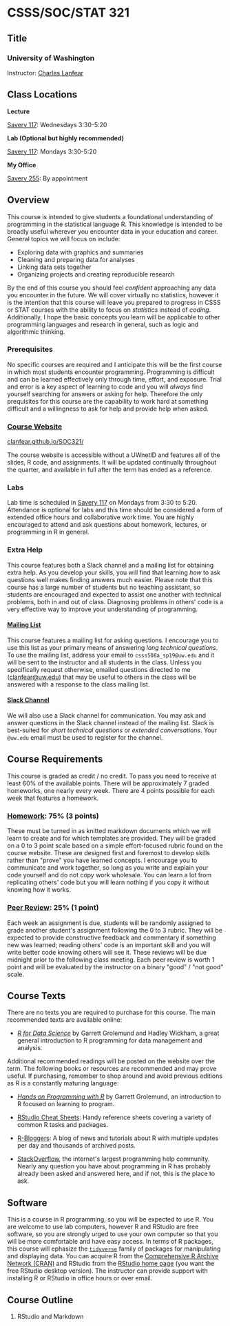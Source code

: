 
# CSSS/SOC/STAT 321
## Title
### University of Washington

Instructor: [Charles Lanfear](mailto:clanfear@uw.edu)

## Class Locations
**Lecture**

[Savery 117](https://www.washington.edu/maps/#!/sav): Wednesdays 3:30-5:20

**Lab (Optional but highly recommended)**

[Savery 117](https://www.washington.edu/maps/#!/sav): Mondays 3:30-5:20

**My Office**

[Savery 255](https://www.washington.edu/maps/#!/sav): By appointment

## Overview
This course is intended to give students a foundational understanding of programming
in the statistical language R. This knowledge is intended to be broadly useful wherever
you encounter data in your education and career. General topics we will focus on include:

* Exploring data with graphics and summaries
* Cleaning and preparing data for analyses
* Linking data sets together
* Organizing projects and creating reproducible research

By the end of this course you should feel *confident* approaching any data you encounter
in the future. We will cover virtually no statistics, however it is the intention that this course will
leave you prepared to progress in CSSS or STAT courses with the ability to focus on 
*statistics* instead of *coding*. Additionally, I hope the basic concepts you learn will be 
applicable to other programming languages and research in general, such as logic and 
algorithmic thinking.

### Prerequisites
No specific courses are required and I anticipate this will be the first course in 
which most students encounter programming. Programming is difficult and can
be learned effectively only through time, effort, and exposure. Trial and error is a
key aspect of learning to code and you will *always* find yourself searching for 
answers or asking for help. Therefore the only prequisites for this course are the
capability to work hard at something difficult and a willingness to ask for help
and provide help when asked.

### [Course Website](https://clanfear.github.io/SOC321/)
[clanfear.github.io/SOC321/](https://clanfear.github.io/SOC321/)

The course website is accessible without a UWnetID and features all of the slides, R
code, and assignments. It will be updated continually throughout the quarter, and 
available in full after the term has ended as a reference.

### Labs
Lab time is scheduled in [Savery 117](https://www.washington.edu/maps/#!/sav)
on Mondays from 3:30 to 5:20. Attendance is optional for labs and this time should be considered a form of extended
office hours and collaborative work time. You are highly encouraged to attend and ask questions
about homework, lectures, or programming in R in general.

### Extra Help

This course features both a Slack channel and a mailing list for obtaining extra help. As you 
develop your skills, you will find that learning *how* to ask questions well makes 
finding answers much easier. Please note that this course
has a large number of students but no teaching assistant, so students are encouraged
and expected to assist one another with technical problems, both in and out of class.
Diagnosing problems in others' code is a very effective way to improve your understanding of programming.

#### [Mailing List](mailto:csss508a_sp19@uw.edu)

This course features a mailing list for asking questions. I encourage
you to use this list as your primary means of answering *long technical questions*. To use the mailing list, address your email to `csss508a_sp19@uw.edu`
and it will be sent to the instructor and all students in the class. Unless you specifically
request otherwise, emailed questions directed to me ([clanfear@uw.edu](mailto:clanfear@uw.edu)) that may be useful to others in the class will be answered with a response to the class mailing list. 

#### [Slack Channel](https://uwcsss508.slack.com/)

We will also use a Slack channel for communication.
You may ask and answer questions in the Slack channel instead of the mailing list.
Slack is best-suited for *short technical questions* or *extended conversations*.
Your `@uw.edu` email must be used to register for the channel.

## Course Requirements
This course is graded as credit / no credit. To pass you need to receive 
at least 60% of the available points. There will be approximately 7 graded homeworks,
one nearly every week. There are 4 points possible for each week that features a homework.

### [Homework](https://clanfear.github.io/SOC321/docs/homework.html): 75% (3 points)
These must be turned in as knitted markdown documents which we will learn to create and for which
templates are provided. They will be graded on a 0 to 3 point scale based
on a simple effort-focused rubric found on the course website. These are designed
first and foremost to develop skills rather than "prove" you have learned concepts. 
I encourage you to communicate and work together, so long as you write and explain
your code yourself and do not copy work wholesale. You can learn a lot from replicating
others' code but you will learn nothing if you copy it without knowing how it works.

### [Peer Review](https://clanfear.github.io/SOC321/docs/peer_review.html): 25% (1 point)
Each week an assignment is due, students will be randomly assigned to grade another
student's assignment following the 0 to 3 rubric. They will be expected to provide
constructive feedback and commentary if something new was learned; reading others' 
code is an important skill and you will write better code knowing others will see it.
These reviews will be due midnight prior to the following class meeting.
Each peer review is worth 1 point and will be evaluated by the instructor on a binary
"good" / "not good" scale. 

## Course Texts
There are no texts you are required to purchase for this course. The main recommended
texts are available online:

* *[R for Data Science](http://r4ds.had.co.nz/index.html)* by Garrett Grolemund and Hadley Wickham,
a great general introduction to R programming for data management and analysis.

Additional recommended readings will be posted on the website over the term. The following
books or resources are recommended and may prove useful. If purchasing, remember to shop around and
avoid previous editions as R is a constantly maturing language:

* *[Hands on Programming with R](http://shop.oreilly.com/product/0636920028574.do)* by 
Garrett Grolemund, an introduction to R focused on learning to program.


* [RStudio Cheat Sheets](https://www.rstudio.com/resources/cheatsheets/): Handy reference 
sheets covering a variety of common R tasks and packages.

* [R-Bloggers](https://www.r-bloggers.com/): A blog of news and tutorials about R with
multiple updates per day and thousands of archived posts.

* [StackOverflow](https://stackoverflow.com/), the internet's largest programming help
community. Nearly any question you have about programming in R has probably already
been asked and answered here, and if not, this is the place to ask.

## Software
This is a course in R programming, so you will be expected to use R. You are welcome
to use lab computers, however R and RStudio are free software, so you are strongly
urged to use your own computer so that you will be more comfortable and have easy
access. In terms of R packages, this course will ephasize the [`tidyverse`](https://tidyverse.org) family of 
packages for manipulating and displaying data. You can acquire R from the
[Comprehensive R Archive Network (CRAN)](https://cran.rstudio.com/) and RStudio from
the [RStudio home page](https://www.rstudio.com/products/rstudio/download/) (you want
the free RStudio desktop version). The instructor can provide support with installing
R or RStudio in office hours or over email.

## Course Outline

1. RStudio and Markdown
